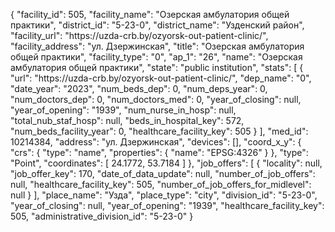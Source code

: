 {
    "facility_id": 505,
    "facility_name": "Озерская амбулатория общей практики",
    "district_id": "5-23-0",
    "district_name": "Узденский район",
    "facility_url": "https:\/\/uzda-crb.by\/ozyorsk-out-patient-clinic\/",
    "facility_address": "ул. Дзержинская",
    "title": "Озерская амбулатория общей практики",
    "facility_type": "0",
    "ap_1": "26",
    "name": "Озерская амбулатория общей практики",
    "state": "public institution",
    "stats": [
        {
            "url": "https:\/\/uzda-crb.by\/ozyorsk-out-patient-clinic\/",
            "dep_name": "0",
            "date_year": "2023",
            "num_beds_dep": 0,
            "num_deps_year": 0,
            "num_doctors_dep": 0,
            "num_doctors_med": 0,
            "year_of_closing": null,
            "year_of_opening": "1939",
            "num_nurse_in_hosp": null,
            "total_nub_staf_hosp": null,
            "beds_in_hospital_key": 572,
            "num_beds_facility_year": 0,
            "healthcare_facility_key": 505
        }
    ],
    "med_id": 10214384,
    "address": "ул. Дзержинская",
    "devices": [],
    "coord_x_y": {
        "crs": {
            "type": "name",
            "properties": {
                "name": "EPSG:4326"
            }
        },
        "type": "Point",
        "coordinates": [
            24.1772,
            53.7184
        ]
    },
    "job_offers": [
        {
            "locality": null,
            "job_offer_key": 170,
            "date_of_data_update": null,
            "number_of_job_offers": null,
            "healthcare_facility_key": 505,
            "number_of_job_offers_for_midlevel": null
        }
    ],
    "place_name": "Узда",
    "place_type": "city",
    "division_id": "5-23-0",
    "year_of_closing": null,
    "year_of_opening": "1939",
    "healthcare_facility_key": 505,
    "administrative_division_id": "5-23-0"
}